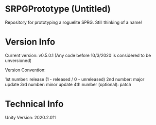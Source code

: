 # SRPGPrototype (Untitled)
Repository for prototyping a roguelite SPRG. Still thinking of a name!

# Version Info

Current version: v0.5.0.1 (Any code before 10/3/2020 is considered to be unversioned)

Version Convention:

1st number: release (1 - released / 0 - unreleased)
2nd number: major update
3rd number: minor update
4th number (optional): patch

# Technical Info
Unity Version: 2020.2.0f1